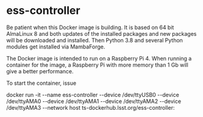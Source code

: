 # ess-controller

Be patient when this Docker image is building. 
It is based on 64 bit AlmaLinux 8 and both updates of the installed packages and new packages will be downloaded and installed. 
Then Python 3.8 and several Python modules get installed via MambaForge.

The Docker image is intended to run on a Raspberry Pi 4. 
When running a container for the image, a Raspberry Pi with more memory than 1 Gb will give a better performance.

To start the container, issue

docker run -it --name ess-controller --device /dev/ttyUSB0 --device /dev/ttyAMA0 --device /dev/ttyAMA1 --device /dev/ttyAMA2 --device /dev/ttyAMA3 --network host ts-dockerhub.lsst.org/ess-controller:<cycle>
